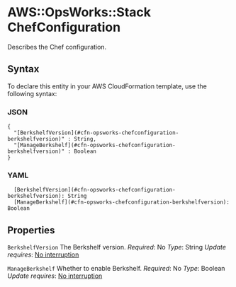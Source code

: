 # AWS::OpsWorks::Stack ChefConfiguration<a name="aws-properties-opsworks-stack-chefconfiguration"></a>

Describes the Chef configuration\.

## Syntax<a name="aws-properties-opsworks-stack-chefconfiguration-syntax"></a>

To declare this entity in your AWS CloudFormation template, use the following syntax:

### JSON<a name="aws-properties-opsworks-stack-chefconfiguration-syntax.json"></a>

```
{
  "[BerkshelfVersion](#cfn-opsworks-chefconfiguration-berkshelfversion)" : String,
  "[ManageBerkshelf](#cfn-opsworks-chefconfiguration-berkshelfversion)" : Boolean
}
```

### YAML<a name="aws-properties-opsworks-stack-chefconfiguration-syntax.yaml"></a>

```
  [BerkshelfVersion](#cfn-opsworks-chefconfiguration-berkshelfversion): String
  [ManageBerkshelf](#cfn-opsworks-chefconfiguration-berkshelfversion): Boolean
```

## Properties<a name="aws-properties-opsworks-stack-chefconfiguration-properties"></a>

`BerkshelfVersion`  <a name="cfn-opsworks-chefconfiguration-berkshelfversion"></a>
The Berkshelf version\.
*Required*: No
*Type*: String
*Update requires*: [No interruption](https://docs.aws.amazon.com/AWSCloudFormation/latest/UserGuide/using-cfn-updating-stacks-update-behaviors.html#update-no-interrupt)

`ManageBerkshelf`  <a name="cfn-opsworks-chefconfiguration-berkshelfversion"></a>
Whether to enable Berkshelf\.
*Required*: No
*Type*: Boolean
*Update requires*: [No interruption](https://docs.aws.amazon.com/AWSCloudFormation/latest/UserGuide/using-cfn-updating-stacks-update-behaviors.html#update-no-interrupt)
